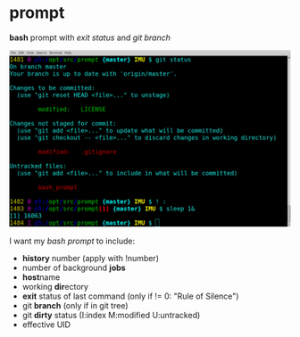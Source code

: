# prompt
**bash** prompt with _exit status_ and _git branch_

![Screenshot](screenshot.jpg?raw=true)

I want my *bash prompt* to include:
 - **history** number (apply with !number)
 - number of background **jobs**
 - **host**name
 - working **dir**ectory
 - **exit** status of last command (only if != 0: "Rule of Silence")
 - git **branch** (only if in git tree)
 - git **dirty** status (I:index M:modified U:untracked)
 - effective UID
